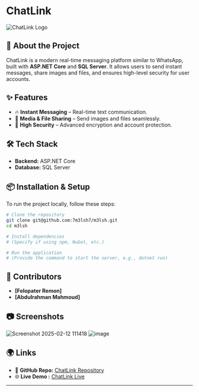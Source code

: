 # ChatLink

![ChatLink Logo](https://chatlink.runasp.net/images/webchat-high-resolution-logo%20(1).png)

## 🚀 About the Project
ChatLink is a modern real-time messaging platform similar to WhatsApp, built with **ASP.NET Core** and **SQL Server**. It allows users to send instant messages, share images and files, and ensures high-level security for user accounts.

## ✨ Features
- 🔥 **Instant Messaging** – Real-time text communication.
- 📸 **Media & File Sharing** – Send images and files seamlessly.
- 🔐 **High Security** – Advanced encryption and account protection.

## 🛠️ Tech Stack
- **Backend:** ASP.NET Core
- **Database:** SQL Server


## 📦 Installation & Setup
To run the project locally, follow these steps:

```sh
# Clone the repository
git clone git@github.com:7m3lsh7/m3lsh.git
cd m3lsh

# Install dependencies
# (Specify if using npm, NuGet, etc.)

# Run the application
# (Provide the command to start the server, e.g., dotnet run)
```

## 👥 Contributors
- **[Felopater Remon]** 
- **[Abdulrahman Mahmoud]** 


## 📷 Screenshots

![Screenshot 2025-02-12 111418](https://github.com/user-attachments/assets/d9114e92-3aef-4438-8a86-a538f5adda2e)
![image](https://github.com/user-attachments/assets/971ad59a-5a6a-41f5-9cd3-f7a6619e871a)





## 🌍 Links
- 🔗 **GitHub Repo:** [ChatLink Repository](git@github.com:7m3lsh7/m3lsh.git)
- 🌐 **Live Demo :** [ChatLink Live](https://chatlink.runasp.net/Home/Index)

---


